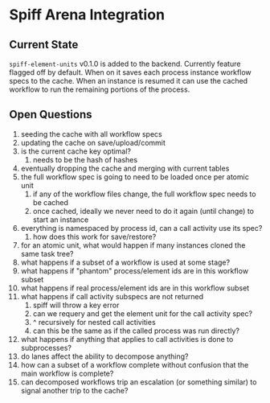 # Spiff Arena Integration

## Current State

`spiff-element-units` v0.1.0 is added to the backend. Currently feature flagged off by default.
When on it saves each process instance workflow specs to the cache. When an instance is resumed
it can use the cached workflow to run the remaining portions of the process.

## Open Questions

1. seeding the cache with all workflow specs
1. updating the cache on save/upload/commit
1. is the current cache key optimal?
   1. needs to be the hash of hashes
1. eventually dropping the cache and merging with current tables
1. the full workflow spec is going to need to be loaded once per atomic unit
   1. if any of the workflow files change, the full workflow spec needs to be cached
   1. once cached, ideally we never need to do it again (until change) to start an instance
1. everything is namespaced by process id, can a call activity use its spec?
   1. how does this work for save/restore?
1. for an atomic unit, what would happen if many instances cloned the same task tree?
1. what happens if a subset of a workflow is used at some stage?
1. what happens if "phantom" process/element ids are in this workflow subset
1. what happens if real process/element ids are in this workflow subset
1. what happens if call activity subspecs are not returned
   1. spiff will throw a key error
   1. can we requery and get the element unit for the call activity spec?
   1. ^ recursively for nested call activities
   1. can this be the same as if the called process was run directly?
1. what happens if anything that applies to call activities is done to subprocesses?
1. do lanes affect the ability to decompose anything?
1. how can a subset of a workflow complete without confusion that the main workflow is complete?
1. can decomposed workflows trip an escalation (or something similar) to signal another trip to the cache?
